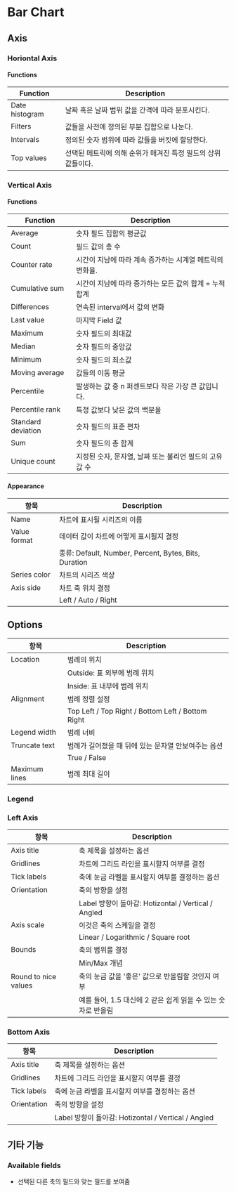 # Bar Chart
## Axis
### Horiontal Axis
#### Functions
| Function       | Description                                    |
|----------------|------------------------------------------------|
| Date histogram | 날짜 혹은 날짜 범위 값을 간격에 따라 분포시킨다.    |
| Filters        | 값들을 사전에 정의된 부분 집합으로 나눈다.         |
| Intervals      | 정의된 숫자 범위에 따라 값들을 버킷에 할당한다.    |
| Top values     | 선택된 메트릭에 의해 순위가 매겨진 특정 필드의 상위 값들이다. |


### Vertical Axis
#### Functions
| Function        | Description                                       |
|-----------------|---------------------------------------------------|
| Average         | 숫자 필드 집합의 평균값                                |
| Count           | 필드 값의 총 수                                        |
| Counter rate    | 시간이 지남에 따라 계속 증가하는 시계열 메트릭의 변화율.     |
| Cumulative sum  | 시간이 지남에 따라 증가하는 모든 값의 합계 = 누적 합계         |
| Differences     | 연속된 interval에서 값의 변화                          |
| Last value      | 마지막 Field 값                                       |
| Maximum         | 숫자 필드의 최대값                                    |
| Median          | 숫자 필드의 중앙값                                    |
| Minimum         | 숫자 필드의 최소값                                    |
| Moving average  | 값들의 이동 평균                                      |
| Percentile      | 발생하는 값 중 n 퍼센트보다 작은 가장 큰 값입니다.         |
| Percentile rank | 특정 값보다 낮은 값의 백분율                           |
| Standard deviation | 숫자 필드의 표준 편차                               |
| Sum             | 숫자 필드의 총 합계                                    |
| Unique count    | 지정된 숫자, 문자열, 날짜 또는 불리언 필드의 고유 값 수       |


#### Appearance
| 항목          | Description                                    |
|---------------|------------------------------------------------|
| Name          | 차트에 표시될 시리즈의 이름                          |
| Value format  | 데이터 값이 차트에 어떻게 표시될지 결정                 |
|               | 종류: Default, Number, Percent, Bytes, Bits, Duration |
| Series color  | 차트의 시리즈 색상                                 |
| Axis side     | 차트 축 위치 결정                                  |
|               | Left / Auto / Right                                |


## Options
| 항목           | Description                                  |
|----------------|----------------------------------------------|
| Location       | 범례의 위치                                   |
|                | Outside: 표 외부에 범례 위치                   |
|                | Inside: 표 내부에 범례 위치                    |
| Alignment      | 범례 정렬 설정                                |
|                | Top Left / Top Right / Bottom Left / Bottom Right |
| Legend width   | 범례 너비                                     |
| Truncate text  | 범례가 길어졌을 때 뒤에 있는 문자열 안보여주는 옵션 |
|                | True / False                                  |
| Maximum lines  | 범례 최대 길이                                |


### Legend
### Left Axis
| 항목              | Description                                                     |
|-------------------|-----------------------------------------------------------------|
| Axis title        | 축 제목을 설정하는 옵션                                            |
| Gridlines         | 차트에 그리드 라인을 표시할지 여부를 결정                              |
| Tick labels       | 축에 눈금 라벨을 표시할지 여부를 결정하는 옵션                           |
| Orientation       | 축의 방향을 설정                                                 |
|                   | Label 방향이 돌아감: Hotizontal / Vertical / Angled             |
| Axis scale        | 이것은 축의 스케일을 결정                                     |
|                   | Linear / Logarithmic / Square root                              |
| Bounds            | 축의 범위를 결정                                                 |
|                   | Min/Max 개념                                                    |
| Round to nice values | 축의 눈금 값을 '좋은' 값으로 반올림할 것인지 여부                    |
|                   | 예를 들어, 1.5 대신에 2 같은 쉽게 읽을 수 있는 숫자로 반올림           |


### Bottom Axis
| 항목              | Description                                                     |
|-------------------|-----------------------------------------------------------------|
| Axis title        | 축 제목을 설정하는 옵션                                            |
| Gridlines         | 차트에 그리드 라인을 표시할지 여부를 결정                              |
| Tick labels       | 축에 눈금 라벨을 표시할지 여부를 결정하는 옵션                           |
| Orientation       | 축의 방향을 설정                                                 |
|                   | Label 방향이 돌아감: Hotizontal / Vertical / Angled             |

## 기타 기능
### Available fields
* 선택된 다른 축의 필드와 맞는 필드를 보여줌
